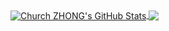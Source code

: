﻿<!--
### Hi there 👋
**churchzhong/churchzhong** is a ✨ _special_ ✨ repository because its `README.md` (this file) appears on your GitHub profile.

Here are some ideas to get you started:

- 🔭 I’m currently working on ...
- 🌱 I’m currently learning ...
- 👯 I’m looking to collaborate on ...
- 🤔 I’m looking for help with ...
- 💬 Ask me about ...
- 📫 How to reach me: ...
- 😄 Pronouns: ...
- ⚡ Fun fact: ...
-->

<a href="https://github.com/churchzhong">
<img align="center" src="https://github-readme-stats.vercel.app/api?username=churchzhong&show_icons=true&line_height=40&count_private=true&theme=dark" alt="Church ZHONG's GitHub Stats" />
</a>

<a href="https://github.com/churchzhong">
<img align="center" src="https://github-readme-stats.vercel.app/api/top-langs/?username=churchzhong&&hide=cmake&langs_count=5&line_height=35&theme=dark" />
</a>

<!--
# <div align="center">[⚡Job Opportunity 招聘⚡](https://github.com/churchzhong/Job-Opportunity)</div>
-->
